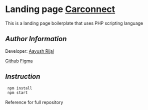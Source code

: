 # Landing page [Carconnect](https://www.loanoptions.ai/carconnect)

This is a landing page boilerplate that uses PHP scripting language

## _Author Information_

Developer: [Aayush Rijal](https://www.aayushrijal.info)

[Github]()
[Figma](https://github.com/aayushrijal91/carconnect)

## _Instruction_

```bash
 npm install
 npm start
 ```

Reference for full repository
